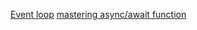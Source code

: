 [Event loop](https://www.youtube.com/watch?v=8aGhZQkoFbQ)
[mastering async/await function](https://blog.risingstack.com/mastering-async-await-in-nodejs/)
